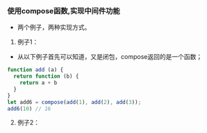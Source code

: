 ### 使用compose函数,实现中间件功能
- 两个例子，两种实现方式。
1. 例子1： 
  - 从以下例子首先可以知道，又是闭包，compose返回的是一个函数；
```javascript
function add (a) {
  return function (b) {
    return a + b
  }
}
let add6 = compose(add(1), add(2), add(3));
add6(10) // 16
```
2. 例子2：
